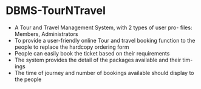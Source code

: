 # DBMS-TourNTravel

- A Tour and Travel Management System, with 2 types of user pro-
files: Members, Administrators
- To provide a user-friendly online Tour and travel booking function to the
people to replace the hardcopy ordering form
- People can easily book the ticket based on their requirements
- The system provides the detail of the packages available and their tim-
ings
- The time of journey and number of bookings available should display to
the people
